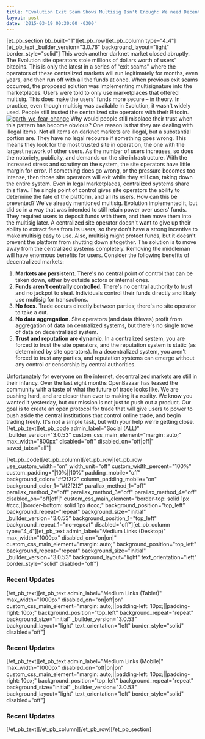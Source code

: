 ```yaml
---
title: "Evolution Exit Scam Shows Multisig Isn't Enough: We need Decentralization" 
layout: post
date: '2015-03-19 00:30:00 -0300'
---
```

        
\[et\_pb\_section bb\_built="1"\]\[et\_pb\_row\]\[et\_pb\_column type="4\_4"\]\[et\_pb\_text \_builder\_version="3.0.76" background\_layout="light" border\_style="solid"\] This week another darknet market closed abruptly. The Evolution site operators stole millions of dollars worth of users' bitcoins. This is only the latest in a series of “exit scams” where the operators of these centralized markets will run legitimately for months, even years, and then run off with all the funds at once. When previous exit scams occurred, the proposed solution was implementing multisignature into the marketplaces. Users were told to only use marketplaces that offered multisig. This does make the users' funds more secure – in theory. In practice, even though multisig was available in Evolution, it wasn't widely used. People still trusted the centralized site operators with their Bitcoin. [![garth-we-fear-change](https://blog.openbazaar.org/wp-content/uploads/2015/03/garth-we-fear-change.gif)](https://blog.openbazaar.org/wp-content/uploads/2015/03/garth-we-fear-change.gif) Why would people still misplace their trust when this pattern has become obvious? One reason is that they are dealing with illegal items. Not all items on darknet markets are illegal, but a substantial portion are. They have no legal recourse if something goes wrong. This means they look for the most trusted site in operation, the one with the largest network of other users. As the number of users increases, so does the notoriety, publicity, and demands on the site infrastructure. With the increased stress and scrutiny on the system, the site operators have little margin for error. If something does go wrong, or the pressure becomes too intense, then those site operators will exit while they still can, taking down the entire system. Even in legal marketplaces, centralized systems share this flaw. The single point of control gives site operators the ability to determine the fate of the platform, and all its users. How can this be prevented? We've already mentioned multisig. Evolution implemented it, but did so in a way that was intended to still retain power over users' funds. They required users to deposit funds with them, and then move them into the multisig later. A centralized site operator doesn't want to give up their ability to extract fees from its users, so they don't have a strong incentive to make multisig easy to use. Also, multisig might protect funds, but it doesn't prevent the platform from shutting down altogether. The solution is to move away from the centralized systems completely. Removing the middleman will have enormous benefits for users. Consider the following benefits of decentralized markets:

1.  **Markets are persistent**. There's no central point of control that can be taken down, either by outside actors or internal ones.
2.  **Funds aren't centrally controlled**. There's no central authority to trust and no jackpot to steal. Individuals control their funds directly and likely use multisig for transactions.
3.  **No fees**. Trade occurs directly between parties; there's no site operator to take a cut.
4.  **No data aggregation**. Site operators (and data thieves) profit from aggregation of data on centralized systems, but there's no single trove of data on decentralized system.
5.  **Trust and reputation are dynamic**. In a centralized system, you are forced to trust the site operators, and the reputation system is static (as determined by site operators). In a decentralized system, you aren't forced to trust any parties, and reputation systems can emerge without any control or censorship by central authorities.

Unfortunately for everyone on the internet, decentralized markets are still in their infancy. Over the last eight months OpenBazaar has teased the community with a taste of what the future of trade looks like. We are pushing hard, and are closer than ever to making it a reality. We know you wanted it yesterday, but our mission is not just to push out a product. Our goal is to create an open protocol for trade that will give users to power to push aside the central institutions that control online trade, and begin trading freely. It's not a simple task, but with your help we're getting close. \[/et\_pb\_text\]\[et\_pb\_code admin\_label="Social (ALL)" \_builder\_version="3.0.53" custom\_css\_main\_element="margin: auto;" max\_width="800px" disabled="off" disabled\_on="off|off|" saved\_tabs="all"\]<div width="100%" style="margin: 0 auto !important;"><!-- \[et\_pb\_line\_break\_holder\] --><!-- \[et\_pb\_line\_break\_holder\] --><div class="a2a\_kit a2a\_kit\_size\_32 a2a\_default\_style"><!-- \[et\_pb\_line\_break\_holder\] --> <a class="a2a\_button\_tumblr"></a><!-- \[et\_pb\_line\_break\_holder\] --> <a class="a2a\_button\_facebook"></a><!-- \[et\_pb\_line\_break\_holder\] --> <a class="a2a\_button\_twitter"></a><!-- \[et\_pb\_line\_break\_holder\] --> <a class="a2a\_dd" href="https://www.addtoany.com/share"></a><!-- \[et\_pb\_line\_break\_holder\] --></div><!-- \[et\_pb\_line\_break\_holder\] --><!-- \[et\_pb\_line\_break\_holder\] --><script async src="https://static.addtoany.com/menu/page.js"></script><!-- \[et\_pb\_line\_break\_holder\] --><!-- \[et\_pb\_line\_break\_holder\] --></div>\[/et\_pb\_code\]\[/et\_pb\_column\]\[/et\_pb\_row\]\[et\_pb\_row use\_custom\_width="on" width\_unit="off" custom\_width\_percent="100%" custom\_padding="|10%||10%" padding\_mobile="off" background\_color="#f2f2f2" column\_padding\_mobile="on" background\_color\_1="#f2f2f2" parallax\_method\_1="off" parallax\_method\_2="off" parallax\_method\_3="off" parallax\_method\_4="off" disabled\_on="off|off|" custom\_css\_main\_element="border-top: solid 1px #ccc;||border-bottom: solid 1px #ccc;" background\_position="top\_left" background\_repeat="repeat" background\_size="initial" \_builder\_version="3.0.53" background\_position\_1="top\_left" background\_repeat\_1="no-repeat" disabled="off"\]\[et\_pb\_column type="4\_4"\]\[et\_pb\_text admin\_label="Medium Links (Desktop)" max\_width="1000px" disabled\_on="on|on|" custom\_css\_main\_element="margin: auto;" background\_position="top\_left" background\_repeat="repeat" background\_size="initial" \_builder\_version="3.0.53" background\_layout="light" text\_orientation="left" border_style="solid" disabled="off"\]

### Recent Updates

\[/et\_pb\_text\]\[et\_pb\_text admin\_label="Medium Links (Tablet)" max\_width="1000px" disabled\_on="on|off|on" custom\_css\_main\_element="margin: auto;||padding-left: 10px;||padding-right: 10px;" background\_position="top\_left" background\_repeat="repeat" background\_size="initial" \_builder\_version="3.0.53" background\_layout="light" text\_orientation="left" border_style="solid" disabled="off"\]

### Recent Updates

\[/et\_pb\_text\]\[et\_pb\_text admin\_label="Medium Links (Mobile)" max\_width="1000px" disabled\_on="off|on|on" custom\_css\_main\_element="margin: auto;||padding-left: 10px;||padding-right: 10px;" background\_position="top\_left" background\_repeat="repeat" background\_size="initial" \_builder\_version="3.0.53" background\_layout="light" text\_orientation="left" border_style="solid" disabled="off"\]

### Recent Updates

\[/et\_pb\_text\]\[/et\_pb\_column\]\[/et\_pb\_row\]\[/et\_pb\_section\]